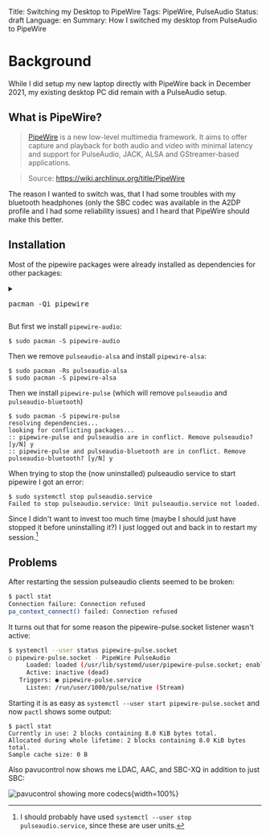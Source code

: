 Title: Switching my Desktop to PipeWire
Tags: PipeWire, PulseAudio
Status: draft
Language: en
Summary: How I switched my desktop from PulseAudio to PipeWire

# Background

While I did setup my new laptop directly with PipeWire back in December 2021,
my existing desktop PC did remain with a PulseAudio setup.

## What is PipeWire?

> [PipeWire] is a new low-level multimedia framework. It aims to offer capture
> and playback for both audio and video with minimal latency and support for
> PulseAudio, JACK, ALSA and GStreamer-based applications. 

> Source: <https://wiki.archlinux.org/title/PipeWire>

The reason I wanted to switch was, that I had some troubles with my bluetooth
headphones (only the SBC codec was available in the A2DP profile and I had some
reliability issues) and I heard that PipeWire should make this better.

## Installation

Most of the pipewire packages were already installed as dependencies for other packages:
<details>
<summary>

<tt>pacman -Qi pipewire</tt>

</summary>

```text
Name            : pipewire
Version         : 1:0.3.71-1
Description     : Low-latency audio/video router and processor
Architecture    : x86_64
URL             : https://pipewire.org
Licenses        : MIT  LGPL
Groups          : None
Provides        : None
Depends On      : libpipewire=1:0.3.71-1  libcamera-base.so=0.0.5-64  libcamera.so=0.0.5-64  libdbus-1.so=3-64  libglib-2.0.so=0-64  libncursesw.so=6-64  libpipewire-0.3.so=0-64  libreadline.so=8-64  libsystemd.so=0-64  libudev.so=1-64
Optional Deps   : gst-plugin-pipewire: GStreamer plugin
                  pipewire-alsa: ALSA configuration
                  pipewire-audio: Audio support
                  pipewire-docs: Documentation
                  pipewire-jack: JACK support
                  pipewire-pulse: PulseAudio replacement
                  pipewire-roc: ROC streaming
                  pipewire-session-manager: Session manager [installed]
                  pipewire-v4l2: V4L2 interceptor
                  pipewire-x11-bell: X11 bell
                  pipewire-zeroconf: Zeroconf support
                  realtime-privileges: realtime privileges with rt module
                  rtkit: realtime privileges with rtkit module [installed]
Required By     : lib32-pipewire  obs-studio  telegram-desktop  wireplumber  xdg-desktop-portal  xdg-desktop-portal-wlr
Optional For    : chromium  electron  electron19  qt5-webengine  qt6-webengine  sdl2
Conflicts With  : None
Replaces        : None
Installed Size  : 3.11 MiB
Packager        : David Runge <dvzrv@archlinux.org>
Build Date      : So 21 Mai 2023 15:17:29
Install Date    : Di 23 Mai 2023 22:53:42
Install Reason  : Installed as a dependency for another package
Install Script  : Yes
Validated By    : Signature
```
</details>

But first we install `pipewire-audio`:
```text
$ sudo pacman -S pipewire-audio
```

Then we remove `pulseaudio-alsa` and install `pipewire-alsa`:
```text
$ sudo pacman -Rs pulseaudio-alsa
$ sudo pacman -S pipewire-alsa
```

Then we install `pipewire-pulse` (which will remove `pulseaudio` and `pulseaudio-bluetooth`)
```text
$ sudo pacman -S pipewire-pulse
resolving dependencies...
looking for conflicting packages...
:: pipewire-pulse and pulseaudio are in conflict. Remove pulseaudio? [y/N] y
:: pipewire-pulse and pulseaudio-bluetooth are in conflict. Remove pulseaudio-bluetooth? [y/N] y
```

When trying to stop the (now uninstalled) pulseaudio service to start pipewire
I got an error:

```
$ sudo systemctl stop pulseaudio.service
Failed to stop pulseaudio.service: Unit pulseaudio.service not loaded.
```

Since I didn't want to invest too much time (maybe I should just have stopped
it before uninstalling it?) I just logged out and back in to restart my
session.[^session]

## Problems

After restarting the session pulseaudio clients seemed to be broken:
```bash
$ pactl stat
Connection failure: Connection refused
pa_context_connect() failed: Connection refused
```

It turns out that for some reason the pipewire-pulse.socket listener wasn't
active:
```bash
$ systemctl --user status pipewire-pulse.socket
○ pipewire-pulse.socket - PipeWire PulseAudio
     Loaded: loaded (/usr/lib/systemd/user/pipewire-pulse.socket; enabled; preset: enabled)
     Active: inactive (dead)
   Triggers: ● pipewire-pulse.service
     Listen: /run/user/1000/pulse/native (Stream)
```

Starting it is as easy as `systemctl --user start pipewire-pulse.socket` and
now `pactl` shows some output:

```
$ pactl stat
Currently in use: 2 blocks containing 8.0 KiB bytes total.
Allocated during whole lifetime: 2 blocks containing 8.0 KiB bytes total.
Sample cache size: 0 B
```

Also pavucontrol now shows me LDAC, AAC, and SBC-XQ in addition to just SBC:

![pavucontrol showing more codecs]({static}/images/pipewire/pavucontrol-bluetooth-profiles.png){width=100%}

[PipeWire]: https://pipewire.org/
[^session]: I should probably have used `systemctl --user stop pulseaudio.service`, since these are user units.

